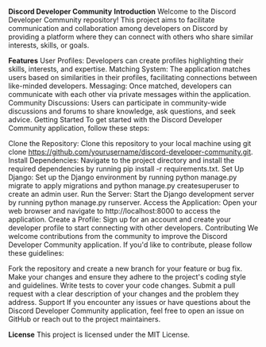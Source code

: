**Discord Developer Community**
**Introduction**
Welcome to the Discord Developer Community repository! This project aims to facilitate communication and collaboration among developers on Discord by providing a platform where they can connect with others who share similar interests, skills, or goals.

**Features**
User Profiles: Developers can create profiles highlighting their skills, interests, and expertise.
Matching System: The application matches users based on similarities in their profiles, facilitating connections between like-minded developers.
Messaging: Once matched, developers can communicate with each other via private messages within the application.
Community Discussions: Users can participate in community-wide discussions and forums to share knowledge, ask questions, and seek advice.
Getting Started
To get started with the Discord Developer Community application, follow these steps:

Clone the Repository: Clone this repository to your local machine using git clone https://github.com/yourusername/discord-developer-community.git.
Install Dependencies: Navigate to the project directory and install the required dependencies by running pip install -r requirements.txt.
Set Up Django: Set up the Django environment by running python manage.py migrate to apply migrations and python manage.py createsuperuser to create an admin user.
Run the Server: Start the Django development server by running python manage.py runserver.
Access the Application: Open your web browser and navigate to http://localhost:8000 to access the application.
Create a Profile: Sign up for an account and create your developer profile to start connecting with other developers.
Contributing
We welcome contributions from the community to improve the Discord Developer Community application. If you'd like to contribute, please follow these guidelines:

Fork the repository and create a new branch for your feature or bug fix.
Make your changes and ensure they adhere to the project's coding style and guidelines.
Write tests to cover your code changes.
Submit a pull request with a clear description of your changes and the problem they address.
Support
If you encounter any issues or have questions about the Discord Developer Community application, feel free to open an issue on GitHub or reach out to the project maintainers.

**License**
This project is licensed under the MIT License.
